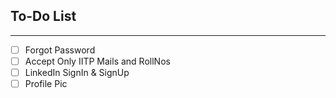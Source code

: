 ## To-Do List

---

- [ ] Forgot Password
- [ ] Accept Only IITP Mails and RollNos
- [ ] LinkedIn SignIn & SignUp
- [ ] Profile Pic
